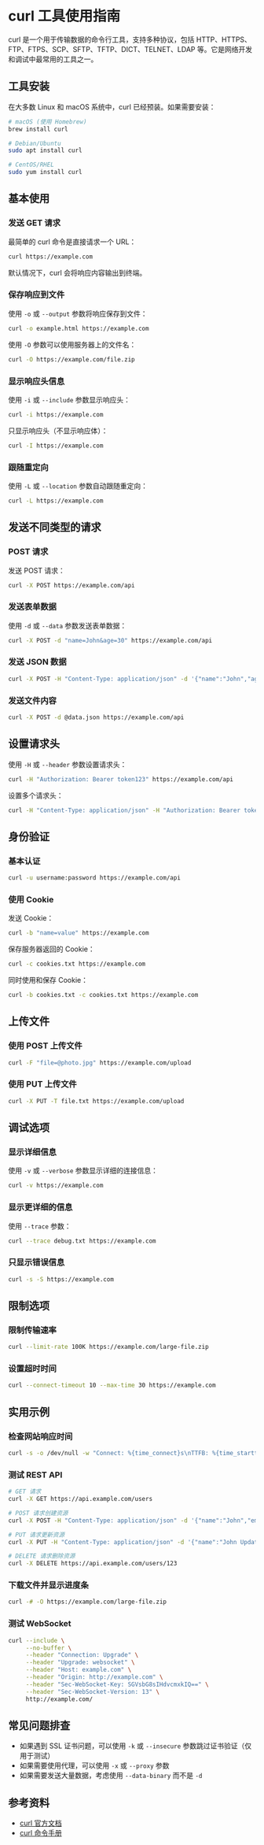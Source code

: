 # curl 工具使用指南

curl 是一个用于传输数据的命令行工具，支持多种协议，包括 HTTP、HTTPS、FTP、FTPS、SCP、SFTP、TFTP、DICT、TELNET、LDAP 等。它是网络开发和调试中最常用的工具之一。

## 工具安装

在大多数 Linux 和 macOS 系统中，curl 已经预装。如果需要安装：

```bash
# macOS (使用 Homebrew)
brew install curl

# Debian/Ubuntu
sudo apt install curl

# CentOS/RHEL
sudo yum install curl
```

## 基本使用

### 发送 GET 请求

最简单的 curl 命令是直接请求一个 URL：

```bash
curl https://example.com
```

默认情况下，curl 会将响应内容输出到终端。

### 保存响应到文件

使用 `-o` 或 `--output` 参数将响应保存到文件：

```bash
curl -o example.html https://example.com
```

使用 `-O` 参数可以使用服务器上的文件名：

```bash
curl -O https://example.com/file.zip
```

### 显示响应头信息

使用 `-i` 或 `--include` 参数显示响应头：

```bash
curl -i https://example.com
```

只显示响应头（不显示响应体）：

```bash
curl -I https://example.com
```

### 跟随重定向

使用 `-L` 或 `--location` 参数自动跟随重定向：

```bash
curl -L https://example.com
```

## 发送不同类型的请求

### POST 请求

发送 POST 请求：

```bash
curl -X POST https://example.com/api
```

### 发送表单数据

使用 `-d` 或 `--data` 参数发送表单数据：

```bash
curl -X POST -d "name=John&age=30" https://example.com/api
```

### 发送 JSON 数据

```bash
curl -X POST -H "Content-Type: application/json" -d '{"name":"John","age":30}' https://example.com/api
```

### 发送文件内容

```bash
curl -X POST -d @data.json https://example.com/api
```

## 设置请求头

使用 `-H` 或 `--header` 参数设置请求头：

```bash
curl -H "Authorization: Bearer token123" https://example.com/api
```

设置多个请求头：

```bash
curl -H "Content-Type: application/json" -H "Authorization: Bearer token123" https://example.com/api
```

## 身份验证

### 基本认证

```bash
curl -u username:password https://example.com/api
```

### 使用 Cookie

发送 Cookie：

```bash
curl -b "name=value" https://example.com
```

保存服务器返回的 Cookie：

```bash
curl -c cookies.txt https://example.com
```

同时使用和保存 Cookie：

```bash
curl -b cookies.txt -c cookies.txt https://example.com
```

## 上传文件

### 使用 POST 上传文件

```bash
curl -F "file=@photo.jpg" https://example.com/upload
```

### 使用 PUT 上传文件

```bash
curl -X PUT -T file.txt https://example.com/upload
```

## 调试选项

### 显示详细信息

使用 `-v` 或 `--verbose` 参数显示详细的连接信息：

```bash
curl -v https://example.com
```

### 显示更详细的信息

使用 `--trace` 参数：

```bash
curl --trace debug.txt https://example.com
```

### 只显示错误信息

```bash
curl -s -S https://example.com
```

## 限制选项

### 限制传输速率

```bash
curl --limit-rate 100K https://example.com/large-file.zip
```

### 设置超时时间

```bash
curl --connect-timeout 10 --max-time 30 https://example.com
```

## 实用示例

### 检查网站响应时间

```bash
curl -s -o /dev/null -w "Connect: %{time_connect}s\nTTFB: %{time_starttransfer}s\nTotal: %{time_total}s\n" https://example.com
```

### 测试 REST API

```bash
# GET 请求
curl -X GET https://api.example.com/users

# POST 请求创建资源
curl -X POST -H "Content-Type: application/json" -d '{"name":"John","email":"john@example.com"}' https://api.example.com/users

# PUT 请求更新资源
curl -X PUT -H "Content-Type: application/json" -d '{"name":"John Updated"}' https://api.example.com/users/123

# DELETE 请求删除资源
curl -X DELETE https://api.example.com/users/123
```

### 下载文件并显示进度条

```bash
curl -# -O https://example.com/large-file.zip
```

### 测试 WebSocket

```bash
curl --include \
     --no-buffer \
     --header "Connection: Upgrade" \
     --header "Upgrade: websocket" \
     --header "Host: example.com" \
     --header "Origin: http://example.com" \
     --header "Sec-WebSocket-Key: SGVsbG8sIHdvcmxkIQ==" \
     --header "Sec-WebSocket-Version: 13" \
     http://example.com/
```

## 常见问题排查

- 如果遇到 SSL 证书问题，可以使用 `-k` 或 `--insecure` 参数跳过证书验证（仅用于测试）
- 如果需要使用代理，可以使用 `-x` 或 `--proxy` 参数
- 如果需要发送大量数据，考虑使用 `--data-binary` 而不是 `-d`

## 参考资料

- [curl 官方文档](https://curl.se/docs/)
- [curl 命令手册](https://curl.se/docs/manpage.html)
